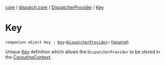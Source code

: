 [core](../../index.md) / [dispatch.core](../index.md) / [DispatcherProvider](index.md) / [Key](./-key.md)

# Key

`companion object Key : `[`Key`](https://kotlinlang.org/api/latest/jvm/stdlib/kotlin.coroutines/-coroutine-context/-key/index.html)`<`[`DispatcherProvider`](index.md)`>` [(source)](https://github.com/RBusarow/Dispatch/tree/master/core/src/main/java/dispatch/core/DispatcherProvider.kt#L84)

Unique [Key](./-key.md) definition which allows the `DispatcherProvider` to be stored in the [CoroutineContext](https://kotlinlang.org/api/latest/jvm/stdlib/kotlin.coroutines/-coroutine-context/index.html).

